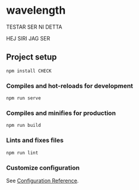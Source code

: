 # wavelength
TESTAR SER NI DETTA

HEJ SIRI  JAG SER

## Project setup
```
npm install CHECK
```

### Compiles and hot-reloads for development
```
npm run serve
```

### Compiles and minifies for production
```
npm run build
```

### Lints and fixes files
```
npm run lint
```

### Customize configuration
See [Configuration Reference](https://cli.vuejs.org/config/).
